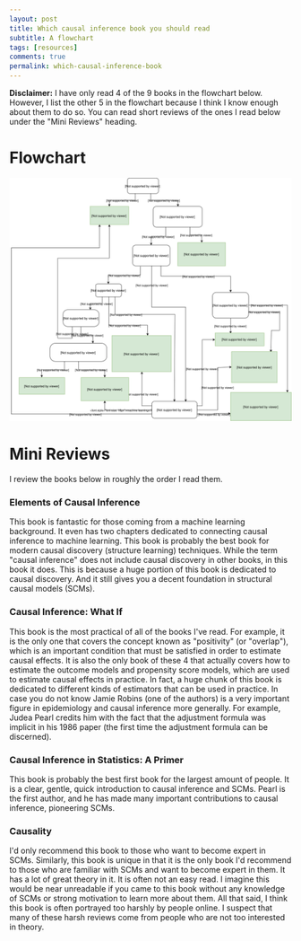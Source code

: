 ```yaml
---
layout: post
title: Which causal inference book you should read
subtitle: A flowchart
tags: [resources]
comments: true
permalink: which-causal-inference-book
---
```


**Disclaimer:** I have only read 4 of the 9 books in the flowchart below. However, I list the other 5 in the flowchart because I think I know enough about them to do so. You can read short reviews of the ones I read below under the "Mini Reviews" heading.

# Flowchart 

![Causal Inference Books Flowchart](/img/books_flowchart.svg)

# Mini Reviews

I review the books below in roughly the order I read them.

### Elements of Causal Inference
This book is fantastic for those coming from a machine learning background. It even has two chapters dedicated to connecting causal inference to machine learning. This book is probably the best book for modern causal discovery (structure learning) techniques. While the term "causal inference" does not include causal discovery in other books, in this book it does. This is because a huge portion of this book is dedicated to causal discovery. And it still gives you a decent foundation in structural causal models (SCMs).

### Causal Inference: What If

This book is the most practical of all of the books I've read. For example, it is the only one that covers the concept known as "positivity" (or "overlap"), which is an important condition that must be satisfied in order to estimate causal effects. It is also the only book of these 4 that actually covers how to estimate the outcome models and propensity score models, which are used to estimate causal effects in practice. In fact, a huge chunk of this book is dedicated to different kinds of estimators that can be used in practice. In case you do not know Jamie Robins (one of the authors) is a very important figure in epidemiology and causal inference more generally. For example, Judea Pearl credits him with the fact that the adjustment formula was implicit in his 1986 paper (the first time the adjustment formula can be discerned).

### Causal Inference in Statistics: A Primer

This book is probably the best first book for the largest amount of people. It is a clear, gentle, quick introduction to causal inference and SCMs. Pearl is the first author, and he has made many important contributions to causal inference, pioneering SCMs.

### Causality

I'd only recommend this book to those who want to become expert in SCMs. Similarly, this book is unique in that it is the only book I'd recommend to those who are familiar with SCMs and want to become expert in them. It has a lot of great theory in it. It is often not an easy read. I imagine this would be near unreadable if you came to this book without any knowledge of SCMs or strong motivation to learn more about them. All that said, I think this book is often portrayed too harshly by people online. I suspect that many of these harsh reviews come from people who are not too interested in theory.

